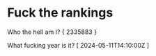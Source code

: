 # Fuck the rankings

Who the hell am I?
{ 2335883 }

What fucking year is it?
[ 2024-05-11T14:10:00Z ]
